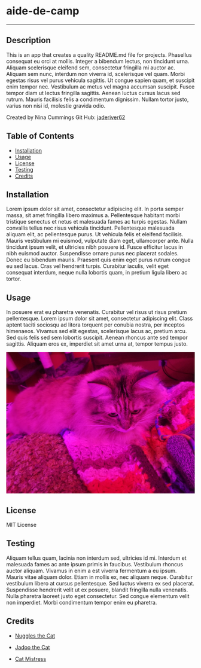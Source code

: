 
# aide-de-camp
---------------------------------------

## Description

This is an app that creates a quality README.md file for projects.  Phasellus consequat eu orci at mollis. Integer a bibendum lectus, non tincidunt urna. Aliquam scelerisque eleifend sem, consectetur fringilla mi auctor ac. Aliquam sem nunc, interdum non viverra id, scelerisque vel quam. Morbi egestas risus vel purus vehicula sagittis. Ut congue sapien quam, et suscipit enim tempor nec. Vestibulum ac metus vel magna accumsan suscipit. Fusce tempor diam ut lectus fringilla sagittis. Aenean luctus cursus lacus sed rutrum. Mauris facilisis felis a condimentum dignissim. Nullam tortor justo, varius non nisi id, molestie gravida odio.

Created by Nina Cummings
Git Hub: [jaderiver62](https://github.com/jaderiver62/aide-de-camp)

## Table of Contents
* [Installation](#installation)
* [Usage](#usage)
* [License](#license)
* [Testing](#testing)
* [Credits](#credits)


## Installation

Lorem ipsum dolor sit amet, consectetur adipiscing elit. In porta semper massa, sit amet fringilla libero maximus a. Pellentesque habitant morbi tristique senectus et netus et malesuada fames ac turpis egestas. Nullam convallis tellus nec risus vehicula tincidunt. Pellentesque malesuada aliquam elit, ac pellentesque purus. Ut vehicula felis et eleifend facilisis. Mauris vestibulum mi euismod, vulputate diam eget, ullamcorper ante. Nulla tincidunt ipsum velit, et ultricies nibh posuere id. Fusce efficitur lacus in nibh euismod auctor. Suspendisse ornare purus nec placerat sodales. Donec eu bibendum mauris. Praesent quis enim eget purus rutrum congue eu sed lacus. Cras vel hendrerit turpis. Curabitur iaculis, velit eget consequat interdum, neque nulla lobortis quam, in pretium ligula libero ac tortor.

## Usage

In posuere erat eu pharetra venenatis. Curabitur vel risus ut risus pretium pellentesque. Lorem ipsum dolor sit amet, consectetur adipiscing elit. Class aptent taciti sociosqu ad litora torquent per conubia nostra, per inceptos himenaeos. Vivamus sed elit egestas, scelerisque lacus ac, pretium arcu. Sed quis felis sed sem lobortis suscipit. Aenean rhoncus ante sed tempor sagittis. Aliquam eros ex, imperdiet sit amet urna at, tempor tempus justo.

![Project Usage Image](Develop/utils/tests/images/nuggles.jpg)
    
## License

MIT License

## Testing

Aliquam tellus quam, lacinia non interdum sed, ultricies id mi. Interdum et malesuada fames ac ante ipsum primis in faucibus. Vestibulum rhoncus auctor aliquam. Vivamus in enim a est viverra fermentum a eu ipsum. Mauris vitae aliquam dolor. Etiam in mollis ex, nec aliquam neque. Curabitur vestibulum libero at cursus pellentesque. Sed luctus viverra ex sed placerat. Suspendisse hendrerit velit ut ex posuere, blandit fringilla nulla venenatis. Nulla pharetra laoreet justo eget consectetur. Sed congue elementum velit non imperdiet. Morbi condimentum tempor enim eu pharetra.

## Credits


* [Nuggles the Cat](https://github.com/jaderiver62/)

* [Jadoo the Cat](https://github.com/jaderiver62/)

* [Cat Mistress](https://github.com/jaderiver62/)
 

    

